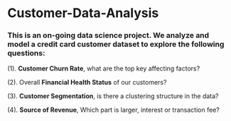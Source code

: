 # Customer-Data-Analysis

### This is an on-going data science project. We analyze and model a credit card customer dataset to explore the following questions:

(1). **Customer Churn Rate**, what are the top key affecting factors?

(2). Overall **Financial Health Status** of our customers?

(3). **Customer Segmentation**, is there a clustering structure in the data?

(4). **Source of Revenue**, Which part is larger, interest or transaction fee?
